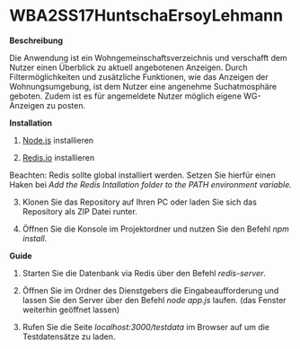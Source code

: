 # WBA2SS17HuntschaErsoyLehmann

**Beschreibung**

Die Anwendung ist ein Wohngemeinschaftsverzeichnis und verschafft dem Nutzer einen Überblick zu aktuell angebotenen Anzeigen. Durch Filtermöglichkeiten und zusätzliche Funktionen, wie das Anzeigen der Wohnungsumgebung, ist dem Nutzer eine angenehme Suchatmosphäre geboten. Zudem ist es für angemeldete Nutzer möglich eigene WG-Anzeigen zu posten.

**Installation**

1. [Node.js](https://nodejs.org) installieren

2. [Redis.io](https://redis.io) installieren

Beachten: Redis sollte global installiert werden. Setzen Sie hierfür einen Haken bei *Add the Redis Intallation folder to the PATH environment variable.*

3. Klonen Sie das Repository auf Ihren PC oder laden Sie sich das Repository als ZIP Datei runter.

4. Öffnen Sie die Konsole im Projektordner und nutzen Sie den Befehl *npm install*.

**Guide**

1. Starten Sie die Datenbank via Redis über den Befehl *redis-server*.

2. Öffnen Sie im Ordner des Dienstgebers die Eingabeaufforderung und lassen Sie den Server über den Befehl *node app.js* laufen. (das Fenster weiterhin geöffnet lassen)

3. Rufen Sie die Seite *localhost:3000/testdata* im Browser auf um die Testdatensätze zu laden.
